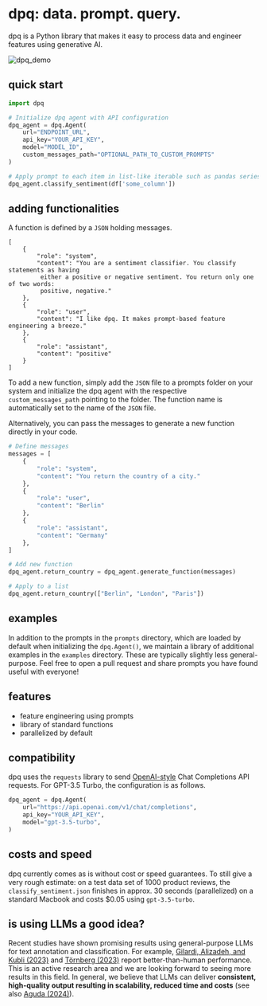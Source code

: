 # dpq: data. prompt. query.

dpq is a Python library that makes it easy to process data and engineer features using
generative AI.

![dpq_demo](https://github.com/data-prompt-query/pre-release/assets/15915676/ea08d1ec-bf2d-473d-b521-d1ae9581050a)

## quick start
```python
import dpq

# Initialize dpq agent with API configuration
dpq_agent = dpq.Agent(
    url="ENDPOINT_URL",
    api_key="YOUR_API_KEY",
    model="MODEL_ID",
    custom_messages_path="OPTIONAL_PATH_TO_CUSTOM_PROMPTS"
)

# Apply prompt to each item in list-like iterable such as pandas series
dpq_agent.classify_sentiment(df['some_column'])
```

## adding functionalities
A function is defined by a `JSON` holding messages.

```
[
    {
        "role": "system",
        "content": "You are a sentiment classifier. You classify statements as having
         either a positive or negative sentiment. You return only one of two words:
         positive, negative."
    },
    {
        "role": "user",
        "content": "I like dpq. It makes prompt-based feature engineering a breeze."
    },
    {
        "role": "assistant",
        "content": "positive"
    }
]
```

To add a new function, simply add the `JSON` file to a prompts folder on your system and
initialize the dpq agent with the respective `custom_messages_path` pointing to the
folder. The function name is automatically set to the name of the `JSON` file.

Alternatively, you can pass the messages to generate a new function directly in your
code.

```python
# Define messages
messages = [
    {
        "role": "system",
        "content": "You return the country of a city."
    },
    {
        "role": "user",
        "content": "Berlin"
    },
    {
        "role": "assistant",
        "content": "Germany"
    },
]

# Add new function
dpq_agent.return_country = dpq_agent.generate_function(messages)

# Apply to a list
dpq_agent.return_country(["Berlin", "London", "Paris"])
```

## examples
In addition to the prompts in the `prompts` directory, which are loaded by default when
initializing the `dpq.Agent()`, we maintain a library of additional examples in the
`examples` directory. These are typically slightly less general-purpose. Feel free to
open a pull request and share prompts you have found useful with everyone!

## features
- feature engineering using prompts
- library of standard functions
- parallelized by default

## compatibility
dpq uses the `requests` library to send [OpenAI-style](https://platform.openai.com/docs/guides/text-generation/chat-completions-api)
Chat Completions API requests. For GPT-3.5 Turbo, the configuration is as follows.

```python
dpq_agent = dpq.Agent(
    url="https://api.openai.com/v1/chat/completions",
    api_key="YOUR_API_KEY",
    model="gpt-3.5-turbo",
)
```

## costs and speed
dpq currently comes as is without cost or speed guarantees. To still give a very rough
estimate: on a test data set of 1000 product reviews, the `classify_sentiment.json`
finishes in approx. 30 seconds (parallelized) on a standard Macbook and costs
$0.05 using `gpt-3.5-turbo`.

## is using LLMs a good idea?
Recent studies have shown promising results using general-purpose LLMs for text
annotation and classification. For example, [Gilardi, Alizadeh, and Kubli (2023)](https://doi.org/10.48550/arXiv.2303.15056)
and [Törnberg (2023)](https://doi.org/10.48550/arXiv.2304.06588) report
better-than-human performance. This is an active research area and we are looking
forward to seeing more results in this field. In general, we believe that LLMs can
deliver **consistent, high-quality output resulting in scalability, reduced time and
costs** (see also [Aguda (2024)](https://doi.org/10.48550/arXiv.2403.18152)).

